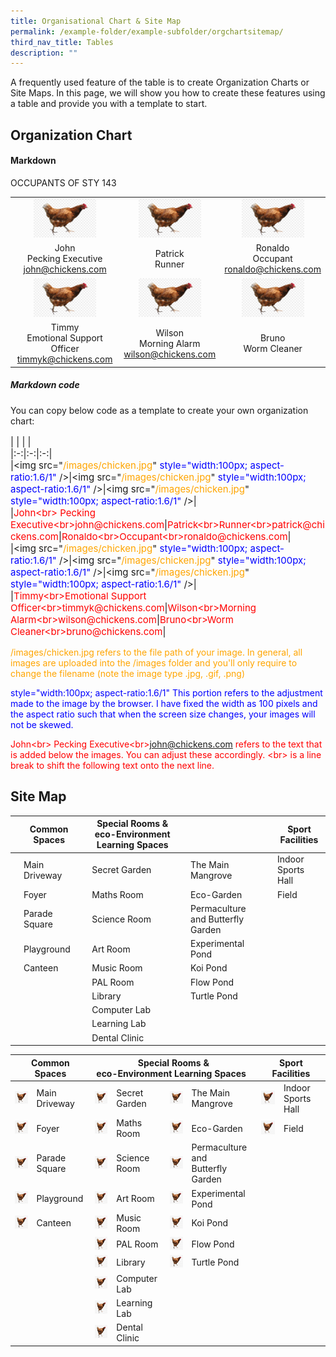 ```yaml
---
title: Organisational Chart & Site Map
permalink: /example-folder/example-subfolder/orgchartsitemap/
third_nav_title: Tables
description: ""
---
```

A frequently used feature of the table is to create Organization Charts or Site Maps. In this page, we will show you how to create these features using a table and provide you with a template to start.

##  Organization Chart

#### Markdown

OCCUPANTS OF STY 143
	
| | | |
|:-:|:-:|:-:|
|<img src="/images/chicken.jpg"   style="width:100px; aspect-ratio:1.6/1" /> |   <img src="/images/chicken.jpg"   style="width:100px; aspect-ratio:1.6/1" />  | <img src="/images/chicken.jpg"  style="width:100px; aspect-ratio:1.6/1" />|
| John<br> Pecking Executive<br>john@chickens.com |Patrick<br>Runner<br>|Ronaldo<br>Occupant<br>ronaldo@chickens.com|
|<img src="/images/chicken.jpg" style="width:100px; aspect-ratio:1.6/1" />|<img src="/images/chicken.jpg"  style="width:100px; aspect-ratio:1.6/1" />|<img src="/images/chicken.jpg" style="width:100px; aspect-ratio:1.6/1" />|
|Timmy<br>Emotional Support Officer<br>timmyk@chickens.com|Wilson<br>Morning Alarm<br>wilson@chickens.com|Bruno<br>Worm Cleaner<br>|

##### Markdown code

You can copy below code as a template to create your own organization chart:

<p style="font-size:15px">| | | |<br>
|:-:|:-:|:-:|<br>
|&lt;img src="<span style="color:orange">/images/chicken.jpg</span>" <span style="color:blue">style="width:100px; aspect-ratio:1.6/1"</span> /&gt;|&lt;img src="<span style="color:orange">/images/chicken.jpg</span>" <span style="color:blue">style="width:100px; aspect-ratio:1.6/1"</span> /&gt;|&lt;img src="<span style="color:orange">/images/chicken.jpg</span>" <span style="color:blue">style="width:100px; aspect-ratio:1.6/1"</span> /&gt;|<br>
|<span style="color:red">John&lt;br&gt; Pecking Executive&lt;br&gt;john@chickens.com</span>|<span style="color:red">Patrick&lt;br&gt;Runner&lt;br&gt;patrick@chickens.com</span>|<span style="color:red">Ronaldo&lt;br&gt;Occupant&lt;br&gt;ronaldo@chickens.com</span>|<br>
|&lt;img src="<span style="color:orange">/images/chicken.jpg</span>" <span style="color:blue">style="width:100px; aspect-ratio:1.6/1"</span> /&gt;|&lt;img src="<span style="color:orange">/images/chicken.jpg</span>"  <span style="color:blue">style="width:100px; aspect-ratio:1.6/1"</span> /&gt;|&lt;img src="<span style="color:orange">/images/chicken.jpg</span>" <span style="color:blue">style="width:100px; aspect-ratio:1.6/1"</span> /&gt;|<br>
|<span style="color:red">Timmy&lt;br&gt;Emotional Support Officer&lt;br&gt;timmyk@chickens.com</span>|<span style="color:red">Wilson&lt;br&gt;Morning Alarm&lt;br&gt;wilson@chickens.com</span>|<span style="color:red">Bruno&lt;br&gt;Worm Cleaner&lt;br&gt;bruno@chickens.com</span>|
</p>

<span style="color:orange">/images/chicken.jpg refers to the file path of your image. In general, all images are uploaded into the /images folder and you'll only require to change the filename (note the image type .jpg, .gif, .png)</span>

<span style="color:blue">style="width:100px; aspect-ratio:1.6/1" This portion refers to the adjustment made to the image by the browser. I have fixed the width as 100 pixels and the aspect ratio such that when the screen size changes, your images will not be skewed.</span>

<span style="color:red">John&lt;br&gt; Pecking Executive&lt;br&gt;john@chickens.com refers to the text that is added below the images. You can adjust these accordingly. &lt;br&gt; is a line break to shift the following text onto the next line.</span> 

## Site Map

|   | Common Spaces |   | Special Rooms &amp; eco-Environment Learning Spaces |   |                                   |   | Sport Facilities   |
|---|---------------|---|-------------------------------------------------|---|-----------------------------------|---|--------------------|
|   | Main Driveway |   | Secret Garden                                   |   | The Main Mangrove                 |   | Indoor Sports Hall |
|   | Foyer         |   | Maths Room                                      |   | Eco-Garden                        |   | Field              |
|   | Parade Square |   | Science Room                                    |   | Permaculture and Butterfly Garden |   |                    |
|   | Playground    |   | Art Room                                        |   | Experimental Pond                 |   |                    |
|   | Canteen       |   | Music Room                                      |   | Koi Pond                          |   |                    |
|   |               |   | PAL Room                                        |   | Flow Pond                         |   |                    |
|   |               |   | Library                                         |   | Turtle Pond                       |   |                    |
|   |               |   | Computer Lab                                    |   |                                   |   |                    |
|   |               |   | Learning Lab                                    |   |                                   |   |                    |
|   |               |   | Dental Clinic                                   |   |                                   |   |                    |



<table>
<thead>
  <tr>
    <th colspan="2">Common Spaces</th>
    <th colspan="4">Special Rooms &amp;<br>eco-Environment Learning Spaces&nbsp;&nbsp;</th>
    <th colspan="2">Sport Facilities</th>
  </tr>
</thead>
<tbody>
  <tr>
    <td><img src="/images/chicken.jpg" style="width:100px; aspect-ratio:1"></td>
    <td>Main Driveway<br></td>
    <td><img src="/images/chicken.jpg" style="width:100px; aspect-ratio:1"></td>
    <td>Secret Garden</td>
    <td><img src="/images/chicken.jpg" style="width:100px; aspect-ratio:1"></td>
    <td>The Main Mangrove</td>
    <td><img src="/images/chicken.jpg" style="width:100px; aspect-ratio:1"></td>
    <td>Indoor Sports Hall</td>
  </tr>
  <tr>
    <td><img src="/images/chicken.jpg" style="width:100px; aspect-ratio:1"></td>
    <td>Foyer</td>
    <td><img src="/images/chicken.jpg" style="width:100px; aspect-ratio:1"></td>
    <td>Maths Room</td>
    <td><img src="/images/chicken.jpg" style="width:100px; aspect-ratio:1"></td>
    <td>Eco-Garden</td>
    <td><img src="/images/chicken.jpg" style="width:100px; aspect-ratio:1"></td>
    <td>Field</td>
  </tr>
  <tr>
    <td><img src="/images/chicken.jpg" style="width:100px; aspect-ratio:1"></td>
    <td>Parade Square</td>
    <td><img src="/images/chicken.jpg" style="width:100px; aspect-ratio:1"></td>
    <td>Science Room</td>
    <td><img src="/images/chicken.jpg" style="width:100px; aspect-ratio:1"></td>
    <td>Permaculture and<br>Butterfly Garden</td>
    <td></td>
    <td></td>
  </tr>
  <tr>
    <td><img src="/images/chicken.jpg" style="width:100px; aspect-ratio:1"></td>
    <td>Playground</td>
    <td><img src="/images/chicken.jpg" style="width:100px; aspect-ratio:1"></td>
    <td>Art Room</td>
    <td><img src="/images/chicken.jpg" style="width:100px; aspect-ratio:1"></td>
    <td>Experimental Pond</td>
    <td></td>
    <td></td>
  </tr>
  <tr>
    <td><img src="/images/chicken.jpg" style="width:100px; aspect-ratio:1"></td>
    <td>Canteen</td>
    <td><img src="/images/chicken.jpg" style="width:100px; aspect-ratio:1"></td>
    <td>Music Room</td>
    <td><img src="/images/chicken.jpg" style="width:100px; aspect-ratio:1"></td>
    <td>Koi Pond</td>
    <td></td>
    <td></td>
  </tr>
  <tr>
    <td></td>
    <td></td>
    <td><img src="/images/chicken.jpg" style="width:100px; aspect-ratio:1"></td>
    <td>PAL Room</td>
    <td><img src="/images/chicken.jpg" style="width:100px; aspect-ratio:1"></td>
    <td>Flow Pond</td>
    <td></td>
    <td></td>
  </tr>
  <tr>
    <td></td>
    <td></td>
    <td><img src="/images/chicken.jpg" style="width:100px; aspect-ratio:1"></td>
    <td>Library</td>
    <td><img src="/images/chicken.jpg" style="width:100px; aspect-ratio:1"></td>
    <td>Turtle Pond</td>
    <td></td>
    <td></td>
  </tr>
  <tr>
    <td></td>
    <td></td>
    <td><img src="/images/chicken.jpg" style="width:100px; aspect-ratio:1"></td>
    <td>Computer Lab</td>
    <td></td>
    <td></td>
    <td></td>
    <td></td>
  </tr>
  <tr>
    <td></td>
    <td></td>
    <td><img src="/images/chicken.jpg" style="width:100px; aspect-ratio:1"></td>
    <td>Learning Lab</td>
    <td></td>
    <td></td>
    <td></td>
    <td></td>
  </tr>
  <tr>
    <td></td>
    <td></td>
    <td><img src="/images/chicken.jpg" style="width:100px; aspect-ratio:1"></td>
    <td>Dental Clinic</td>
    <td></td>
    <td></td>
    <td></td>
    <td></td>
  </tr>
</tbody>
</table>
